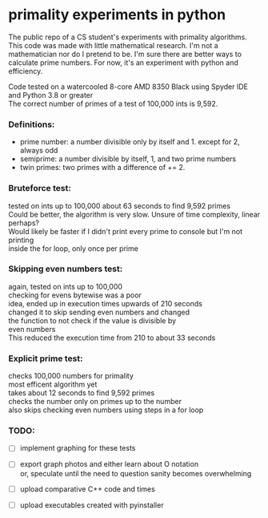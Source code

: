 # primality experiments in python
The public repo of a CS student's experiments with primality algorithms. This code was made with little mathematical research. I'm not a mathematician nor do I pretend to be. I'm sure there are better ways to calculate prime numbers. For now, it's an experiment with python and efficiency.  

Code tested on a watercooled 8-core AMD 8350 Black using Spyder IDE and Python 3.8 or greater  
The correct number of primes of a test of 100,000 ints is 9,592.  


### Definitions:
* prime number: a number divisible only by itself and 1. except for 2, always odd  
* semiprime: a number divisible by itself, 1, and two prime numbers  
* twin primes: two primes with a difference of += 2.  

### Bruteforce test:
tested on ints up to 100,000
about 63 seconds to find 9,592 primes  
Could be better, the algorithm is very slow. Unsure of time complexity, linear perhaps?  
Would likely be faster if I didn't print every prime to console but I'm not printing  
   inside the for loop, only once per prime


### Skipping even numbers test:
again, tested on ints up to 100,000  
checking for evens bytewise was a poor  
idea, ended up in execution times upwards of 210 seconds  
changed it to skip sending even numbers and changed  
the function to not check if the value is divisible by  
even numbers  
This reduced the execution time from 210 to about 33 seconds  


### Explicit prime test:
checks 100,000 numbers for primality  
most efficent algorithm yet  
takes about 12 seconds to find 9,592 primes  
checks the number only on primes up to the number  
also skips checking even numbers using steps in a for loop  


### TODO:
- [ ] implement graphing for these tests  

- [ ] export graph photos and either learn about O notation  
   or, speculate until the need to question sanity becomes overwhelming  
- [ ] upload comparative C++ code and times  
- [ ] upload executables created with pyinstaller  
